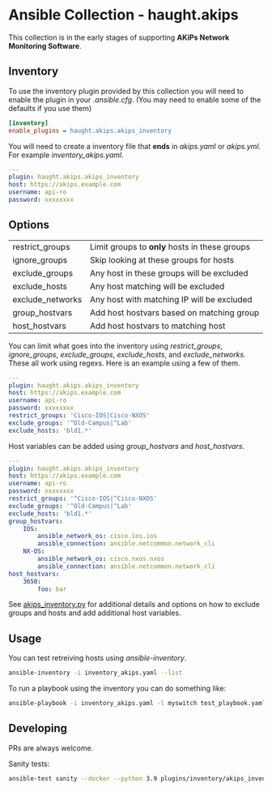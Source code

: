 # Ansible Collection - haught.akips

This collection is in the early stages of supporting **AKiPs Network Monitoring Software**.

## Inventory

To use the inventory plugin provided by this collection you will need to enable the plugin in your *.ansible.cfg*. (You may need to enable some of the defaults if you use them)

```ini
[inventory]
enable_plugins = haught.akips.akips_inventory
```

You will need to create a inventory file that **ends** in *akips.yaml* or *akips.yml*. For example *inventory_akips.yaml*.

```yaml
---
plugin: haught.akips.akips_inventory
host: https://akips.example.com
username: api-ro
password: xxxxxxxx
```

## Options

|   |   |
|---|---|
| restrict_groups | Limit groups to **only** hosts in these groups|
| ignore_groups | Skip looking at these groups for hosts|
| exclude_groups | Any host in these groups will be excluded|
| exclude_hosts | Any host matching will be excluded|
| exclude_networks | Any host with matching IP will be excluded|
| group_hostvars | Add host hostvars based on matching group|
| host_hostvars | Add host hostvars to matching host|

You can limit what goes into the inventory using *restrict_groups*, *ignore_groups*, *exclude_groups*, *exclude_hosts*, and *exclude_networks*. These all work using regexs. Here is an example using a few of them.

```yaml
---
plugin: haught.akips.akips_inventory
host: https://akips.example.com
username: api-ro
password: xxxxxxxx
restrict_groups: 'Cisco-IOS|Cisco-NXOS'
exclude_groups: '^Old-Campus|^Lab'
exclude_hosts: 'bld1.*'
```

Host variables can be added using *group_hostvars* and *host_hostvars*.

```yaml
---
plugin: haught.akips.akips_inventory
host: https://akips.example.com
username: api-ro
password: xxxxxxxx
restrict_groups: '^Cisco-IOS|^Cisco-NXOS'
exclude_groups: '^Old-Campus|^Lab'
exclude_hosts: 'bld1.*'
group_hostvars:
    IOS:
        ansible_network_os: cisco.ios.ios
        ansible_connection: ansible.netcommon.network_cli
    NX-OS:
        ansible_network_os: cisco.nxos.nxos
        ansible_connection: ansible.netcommon.network_cli
host_hostvars:
    3650:
        foo: bar
```

See [akips_inventory.py](https://github.com/haught/ansible_akips/blob/main/plugins/inventory/akips_inventory.py) for additional details and options on how to exclude groups and hosts and add additional host variables.

## Usage

You can test retreiving hosts using *ansible-inventory*.
```bash
ansible-inventory -i inventory_akips.yaml --list
```

To run a playbook using the inventory you can do something like:
```bash
ansible-playbook -i inventory_akips.yaml -l myswitch test_playbook.yaml
```


## Developing

PRs are always welcome.

Sanity tests:
```bash
ansible-test sanity --docker --python 3.9 plugins/inventory/akips_inventory.py
```
